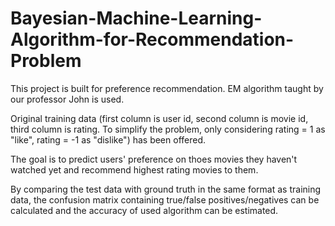# Bayesian-Machine-Learning-Algorithm-for-Recommendation-Problem

This project is built for preference recommendation. EM algorithm taught by our professor John is used. 

Original training data (first column is user id, second column is movie id, third column is rating. To simplify the problem, only considering rating = 1 as "like", rating = -1 as "dislike") has been offered. 

The goal is to predict users' preference on thoes movies they haven't watched yet and recommend highest rating movies to them. 

By comparing the test data with ground truth in the same format as training data, the confusion matrix containing true/false positives/negatives can be calculated and the accuracy of used algorithm can be estimated. 

